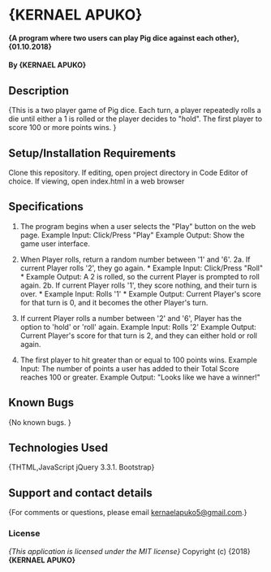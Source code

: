 # {KERNAEL APUKO}
#### {A program where two users can play Pig dice against each other}, {01.10.2018}
#### By **{KERNAEL APUKO}**
## Description
{This is a two player game of Pig dice. Each turn, a player repeatedly rolls a die until either a 1 is rolled or the player decides to "hold". The first player to score 100 or more points wins. }
## Setup/Installation Requirements
Clone this repository.
If editing, open project directory in Code Editor of choice.
If viewing, open index.html in a web browser
## Specifications
1. The program begins when a user selects the "Play" button on the web page.
Example Input: Click/Press "Play"
Example Output: Show the game user interface.
2. When Player rolls, return a random number between '1' and '6'.
2a. If current Player rolls '2', they go again. * Example Input: Click/Press "Roll" * Example Output: A 2 is rolled, so the current Player is prompted to roll again. 2b. If current Player rolls '1', they score nothing, and their turn is over. * Example Input: Rolls '1' * Example Output: Current Player's score for that turn is 0, and it becomes the other Player's turn.

3. If current Player rolls a number between '2' and '6', Player has the option to 'hold' or 'roll' again.
Example Input: Rolls '2'
Example Output: Current Player's score for that turn is 2, and they can either hold or roll again.
4. The first player to hit greater than or equal to 100 points wins.
Example Input: The number of points a user has added to their Total Score reaches 100 or greater.
Example Output: "Looks like we have a winner!"

## Known Bugs
{No known bugs. }
## Technologies Used
{THTML,JavaScript jQuery 3.3.1. Bootstrap}
## Support and contact details
{For comments or questions, please email kernaelapuko5@gmail.com.}
### License
*{This application is licensed under the MIT license}*
Copyright (c) {2018} **{KERNAEL APUKO}**

